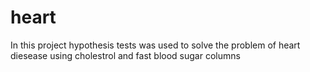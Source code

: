 # heart
In this project hypothesis tests was used to solve the problem of heart diesease using cholestrol and fast blood sugar columns
